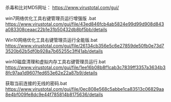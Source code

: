 杀毒和比对MD5网址：
https://www.virustotal.com/gui/

win7网络优化工具右键管理员运行增强版 .bat
https://www.virustotal.com/gui/file/43ed846fcb4ab5824e99d99d908d843a083308ceaac22b1e31b50432db8bf5bb/details

Win10网络优化工具右键管理员运行全能版.bat
https://www.virustotal.com/gui/file/26134cb356e5c6e27859de50fb0e73d73520b62b5df0b928a7b65255c3ff41ab/details

win10磁盘清理和虚拟内存工具右键管理员运行.bat
https://www.virustotal.com/gui/file/1ee16b08b8f1cab3c7839ff3357a3634b38fc97aa1d9607fed653e62e22a87b9/details

获取当前连接的无线的密码.bat
https://www.virustotal.com/gui/file/0ec808e568c5abbe1ca83513c06829aa8e4bf009fe8dc9e44f785814b8175636/details
